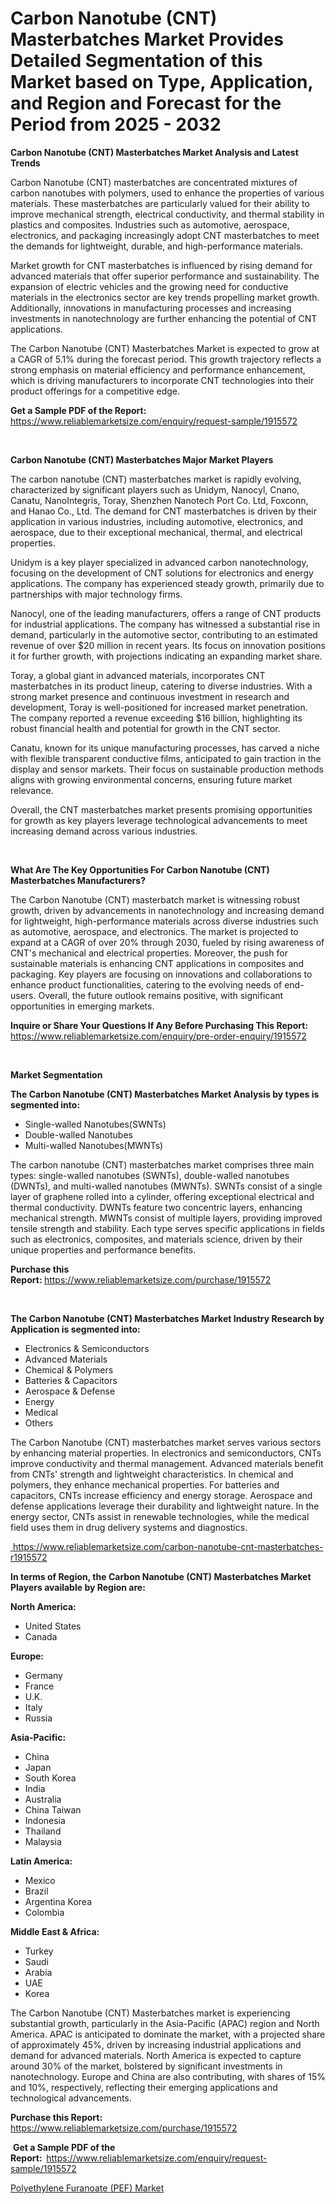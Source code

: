 <p><h1>Carbon Nanotube (CNT) Masterbatches Market Provides Detailed Segmentation of this Market based on Type, Application, and Region and Forecast for the Period from 2025 - 2032</h1></p><p><strong>Carbon Nanotube (CNT) Masterbatches Market Analysis and Latest Trends</strong></p>
<p><p>Carbon Nanotube (CNT) masterbatches are concentrated mixtures of carbon nanotubes with polymers, used to enhance the properties of various materials. These masterbatches are particularly valued for their ability to improve mechanical strength, electrical conductivity, and thermal stability in plastics and composites. Industries such as automotive, aerospace, electronics, and packaging increasingly adopt CNT masterbatches to meet the demands for lightweight, durable, and high-performance materials.</p><p>Market growth for CNT masterbatches is influenced by rising demand for advanced materials that offer superior performance and sustainability. The expansion of electric vehicles and the growing need for conductive materials in the electronics sector are key trends propelling market growth. Additionally, innovations in manufacturing processes and increasing investments in nanotechnology are further enhancing the potential of CNT applications.</p><p>The Carbon Nanotube (CNT) Masterbatches Market is expected to grow at a CAGR of 5.1% during the forecast period. This growth trajectory reflects a strong emphasis on material efficiency and performance enhancement, which is driving manufacturers to incorporate CNT technologies into their product offerings for a competitive edge.</p></p>
<p><strong>Get a Sample PDF of the Report:&nbsp;</strong> <a href="https://www.reliablemarketsize.com/enquiry/request-sample/1915572?utm_campaign=2268&utm_medium=2&utm_source=Github&utm_content=ia&utm_term=04022025&utm_id=carbon-nanotube-cnt-masterbatches">https://www.reliablemarketsize.com/enquiry/request-sample/1915572</a></p>
<p>&nbsp;</p>
<p><strong>Carbon Nanotube (CNT) Masterbatches Major Market Players</strong></p>
<p><p>The carbon nanotube (CNT) masterbatches market is rapidly evolving, characterized by significant players such as Unidym, Nanocyl, Cnano, Canatu, NanoIntegris, Toray, Shenzhen Nanotech Port Co. Ltd, Foxconn, and Hanao Co., Ltd. The demand for CNT masterbatches is driven by their application in various industries, including automotive, electronics, and aerospace, due to their exceptional mechanical, thermal, and electrical properties.</p><p>Unidym is a key player specialized in advanced carbon nanotechnology, focusing on the development of CNT solutions for electronics and energy applications. The company has experienced steady growth, primarily due to partnerships with major technology firms.</p><p>Nanocyl, one of the leading manufacturers, offers a range of CNT products for industrial applications. The company has witnessed a substantial rise in demand, particularly in the automotive sector, contributing to an estimated revenue of over $20 million in recent years. Its focus on innovation positions it for further growth, with projections indicating an expanding market share.</p><p>Toray, a global giant in advanced materials, incorporates CNT masterbatches in its product lineup, catering to diverse industries. With a strong market presence and continuous investment in research and development, Toray is well-positioned for increased market penetration. The company reported a revenue exceeding $16 billion, highlighting its robust financial health and potential for growth in the CNT sector.</p><p>Canatu, known for its unique manufacturing processes, has carved a niche with flexible transparent conductive films, anticipated to gain traction in the display and sensor markets. Their focus on sustainable production methods aligns with growing environmental concerns, ensuring future market relevance.</p><p>Overall, the CNT masterbatches market presents promising opportunities for growth as key players leverage technological advancements to meet increasing demand across various industries.</p></p>
<p>&nbsp;</p>
<p><strong>What Are The Key Opportunities For Carbon Nanotube (CNT) Masterbatches Manufacturers?</strong></p>
<p><p>The Carbon Nanotube (CNT) masterbatch market is witnessing robust growth, driven by advancements in nanotechnology and increasing demand for lightweight, high-performance materials across diverse industries such as automotive, aerospace, and electronics. The market is projected to expand at a CAGR of over 20% through 2030, fueled by rising awareness of CNT's mechanical and electrical properties. Moreover, the push for sustainable materials is enhancing CNT applications in composites and packaging. Key players are focusing on innovations and collaborations to enhance product functionalities, catering to the evolving needs of end-users. Overall, the future outlook remains positive, with significant opportunities in emerging markets.</p></p>
<p><strong>Inquire or Share Your Questions If Any Before Purchasing This Report:</strong> <a href="https://www.reliablemarketsize.com/enquiry/pre-order-enquiry/1915572?utm_campaign=2268&utm_medium=2&utm_source=Github&utm_content=ia&utm_term=04022025&utm_id=carbon-nanotube-cnt-masterbatches">https://www.reliablemarketsize.com/enquiry/pre-order-enquiry/1915572</a></p>
<p>&nbsp;</p>
<p><strong>Market Segmentation</strong></p>
<p><strong>The Carbon Nanotube (CNT) Masterbatches Market Analysis by types is segmented into:</strong></p>
<p><ul><li>Single-walled Nanotubes(SWNTs)</li><li>Double-walled Nanotubes</li><li>Multi-walled Nanotubes(MWNTs)</li></ul></p>
<p><p>The carbon nanotube (CNT) masterbatches market comprises three main types: single-walled nanotubes (SWNTs), double-walled nanotubes (DWNTs), and multi-walled nanotubes (MWNTs). SWNTs consist of a single layer of graphene rolled into a cylinder, offering exceptional electrical and thermal conductivity. DWNTs feature two concentric layers, enhancing mechanical strength. MWNTs consist of multiple layers, providing improved tensile strength and stability. Each type serves specific applications in fields such as electronics, composites, and materials science, driven by their unique properties and performance benefits.</p></p>
<p><strong>Purchase this Report:&nbsp;</strong><a href="https://www.reliablemarketsize.com/purchase/1915572?utm_campaign=2268&utm_medium=2&utm_source=Github&utm_content=ia&utm_term=04022025&utm_id=carbon-nanotube-cnt-masterbatches">https://www.reliablemarketsize.com/purchase/1915572</a></p>
<p>&nbsp;</p>
<p><strong>The Carbon Nanotube (CNT) Masterbatches Market Industry Research by Application is segmented into:</strong></p>
<p><ul><li>Electronics & Semiconductors</li><li>Advanced Materials</li><li>Chemical & Polymers</li><li>Batteries & Capacitors</li><li>Aerospace & Defense</li><li>Energy</li><li>Medical</li><li>Others</li></ul></p>
<p><p>The Carbon Nanotube (CNT) masterbatches market serves various sectors by enhancing material properties. In electronics and semiconductors, CNTs improve conductivity and thermal management. Advanced materials benefit from CNTs' strength and lightweight characteristics. In chemical and polymers, they enhance mechanical properties. For batteries and capacitors, CNTs increase efficiency and energy storage. Aerospace and defense applications leverage their durability and lightweight nature. In the energy sector, CNTs assist in renewable technologies, while the medical field uses them in drug delivery systems and diagnostics.</p></p>
<p><a href="https://www.reliablemarketsize.com/carbon-nanotube-cnt-masterbatches-r1915572?utm_campaign=2268&utm_medium=2&utm_source=Github&utm_content=ia&utm_term=04022025&utm_id=carbon-nanotube-cnt-masterbatches">&nbsp;https://www.reliablemarketsize.com/carbon-nanotube-cnt-masterbatches-r1915572</a></p>
<p><strong>In terms of Region, the Carbon Nanotube (CNT) Masterbatches Market Players available by Region are:</strong></p>
<p>
    <p> <strong> North America: </strong>
        <ul>
            <li>United States</li>
            <li>Canada</li>
        </ul>
        </p> 
    <p> <strong> Europe: </strong>
        <ul>
            <li>Germany</li>
            <li>France</li>
            <li>U.K.</li>
            <li>Italy</li>
            <li>Russia</li>
        </ul>
        </p> 
    <p> <strong> Asia-Pacific: </strong>
        <ul>
            <li>China</li>
            <li>Japan</li>
            <li>South Korea</li>
            <li>India</li>
            <li>Australia</li>
            <li>China Taiwan</li>
            <li>Indonesia</li>
            <li>Thailand</li>
            <li>Malaysia</li>
        </ul>
        </p> 
    <p> <strong> Latin America: </strong>
        <ul>
            <li>Mexico</li>
            <li>Brazil</li>
            <li>Argentina Korea</li>
            <li>Colombia</li>
        </ul>
        </p> 
    <p> <strong> Middle East & Africa: </strong>
        <ul>
            <li>Turkey</li>
            <li>Saudi</li>
            <li>Arabia</li>
            <li>UAE</li>
            <li>Korea</li>
        </ul>
    </p>
    </p>
<p><p>The Carbon Nanotube (CNT) Masterbatches market is experiencing substantial growth, particularly in the Asia-Pacific (APAC) region and North America. APAC is anticipated to dominate the market, with a projected share of approximately 45%, driven by increasing industrial applications and demand for advanced materials. North America is expected to capture around 30% of the market, bolstered by significant investments in nanotechnology. Europe and China are also contributing, with shares of 15% and 10%, respectively, reflecting their emerging applications and technological advancements.</p></p>
<p><strong>Purchase this Report: </strong><a href="https://www.reliablemarketsize.com/purchase/1915572?utm_campaign=2268&utm_medium=2&utm_source=Github&utm_content=ia&utm_term=04022025&utm_id=carbon-nanotube-cnt-masterbatches">https://www.reliablemarketsize.com/purchase/1915572</a></p>
<p>&nbsp;<strong>Get a Sample PDF of the Report:&nbsp;&nbsp;</strong><a href="https://www.reliablemarketsize.com/enquiry/request-sample/1915572?utm_campaign=2268&utm_medium=2&utm_source=Github&utm_content=ia&utm_term=04022025&utm_id=carbon-nanotube-cnt-masterbatches">https://www.reliablemarketsize.com/enquiry/request-sample/1915572</a></p>
<p><strong></strong></p>
<p><p><a href="https://github.com/rileymgdorcas/Market-Research-Report-List-1/blob/main/polyethylene-furanoate-pef-market.md?utm_campaign=2268&utm_medium=2&utm_source=Github&utm_content=ia&utm_term=04022025&utm_id=carbon-nanotube-cnt-masterbatches">Polyethylene Furanoate (PEF) Market</a></p></p>